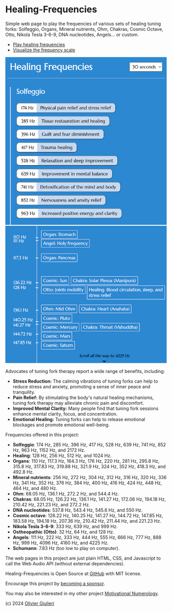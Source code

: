 # Healing-Frequencies

Simple web page to play the frequencies of various sets of healing tuning forks: Solfeggio, Organs, Mineral nutrients, Ohm, Chakras, Cosmic Octave, Otto, Nikola Tesla 3-6-9, DNA nucleotides, Angels... or custom.

- [Play healing frequencies](https://evoluteur.github.io/healing-frequencies/)
- [Visualize the frequency scale](https://evoluteur.github.io/healing-frequencies/healing-frequencies-scale.html)

![Play healing frequencies](hf-player.png)
![Visualize the frequency scale](hf-scale.png)


Advocates of tuning fork therapy report a wide range of benefits, including:

- **Stress Reduction:** The calming vibrations of tuning forks can help to reduce stress and anxiety, promoting a sense of inner peace and tranquility.
- **Pain Relief:** By stimulating the body's natural healing mechanisms, tuning fork therapy may alleviate chronic pain and discomfort.
- **Improved Mental Clarity:** Many people find that tuning fork sessions enhance mental clarity, focus, and concentration.
- **Emotional Healing:** Tuning forks can help to release emotional blockages and promote emotional well-being.


Frequencies offered in this project:

- **Solfeggio**: 174 Hz, 285 Hz, 396 Hz, 417 Hz, 528 Hz, 639 Hz, 741 Hz, 852 Hz, 963 Hz, 1152 Hz, and 2172 Hz.
- **Healing**: 128 Hz, 256 Hz, 512 Hz, and 1024 Hz.
- **Organs**: 110 Hz, 117.3 Hz, 164.3 Hz, 176 Hz, 220 Hz, 281 Hz, 295.8 Hz, 315.8 Hz, 317.83 Hz, 319.88 Hz, 321.9 Hz, 324 Hz, 352 Hz, 418.3 Hz, and 492.8 Hz.
- **Mineral nutrients**: 256 Hz, 272 Hz, 304 Hz, 312 Hz, 316 Hz, 320 Hz, 336 Hz, 341 Hz, 352 Hz, 376 Hz, 384 Hz, 400 Hz, 416 Hz, 424 Hz, 448 Hz, 464 Hz, and 480 Hz.
- **Ohm**: 68.05 Hz, 136.1 Hz, 272.2 Hz, and 544.4 Hz.
- **Chakras**: 68.05 Hz, 126.22 Hz, 136.1 Hz, 141.27 Hz, 172.06 Hz, 194.18 Hz, 210.42 Hz, 221.23 Hz, and 272.2 Hz.
- **DNA nucleotides**: 537.8 Hz, 543.4 Hz, 545.6 Hz, and 550 Hz.
- **Cosmic octave**: 126.22 Hz, 140.25 Hz, 141.27 Hz, 144.72 Hz, 147.85 Hz, 183.58 Hz, 194.18 Hz, 207.36 Hz, 210.42 Hz, 211.44 Hz, and 221.23 Hz.
- **Nikola Tesla 3-6-9**: 333 Hz, 639 Hz, and 999 Hz.
- **Ostheopathic (Otto)**: 32 Hz, 64 Hz, and 128 Hz.
- **Angels**: 111 Hz, 222 Hz, 333 Hz, 444 Hz, 555 Hz, 666 Hz, 777 Hz, 888 Hz, 999 Hz, 4096 Hz, 4160 Hz, and 4225 Hz.
- **Schumann**: 7.83 Hz (too low to play on computer).

The web pages in this project are just plain HTML, CSS, and Javascript to call the Web Audio API (without external dependencies).

Healing-Frequencies is Open Source at [GitHub](https://github.com/evoluteur/healing-frequencies) with MIT license. 

Encourage this project by [becoming a sponsor](https://github.com/sponsors/evoluteur).

You may also be interested in my other project [Motivational Numerology](https://github.com/evoluteur/motivational-numerology).


(c) 2024 [Olivier Giulieri](https://evoluteur.github.io/)